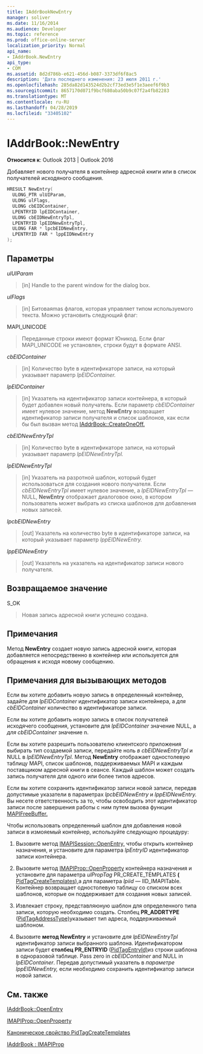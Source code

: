 ```yaml
---
title: IAddrBookNewEntry
manager: soliver
ms.date: 11/16/2014
ms.audience: Developer
ms.topic: reference
ms.prod: office-online-server
localization_priority: Normal
api_name:
- IAddrBook.NewEntry
api_type:
- COM
ms.assetid: 8d2d786b-e621-456d-b087-3373df6f8ac5
description: 'Дата последнего изменения: 23 июля 2011 г.'
ms.openlocfilehash: 285da82d143524d2b2cf73ed3e5f1e3aeef6f9b3
ms.sourcegitcommit: 8657170d071f9bcf680aba50b9c07f2a4fb82283
ms.translationtype: MT
ms.contentlocale: ru-RU
ms.lasthandoff: 04/28/2019
ms.locfileid: "33405102"
---
```

# <a name="iaddrbooknewentry"></a>IAddrBook::NewEntry

  
  
**Относится к**: Outlook 2013 | Outlook 2016 
  
Добавляет нового получателя в контейнер адресной книги или в список получателей исходяного сообщения.
  
```cpp
HRESULT NewEntry(
  ULONG_PTR ulUIParam,
  ULONG ulFlags,
  ULONG cbEIDContainer,
  LPENTRYID lpEIDContainer,
  ULONG cbEIDNewEntryTpl,
  LPENTRYID lpEIDNewEntryTpl,
  ULONG FAR * lpcbEIDNewEntry,
  LPENTRYID FAR * lppEIDNewEntry
);
```

## <a name="parameters"></a>Параметры

 _ulUIParam_
  
> [in] Handle to the parent window for the dialog box.
    
 _ulFlags_
  
> [in] Битоваяmas флагов, которая управляет типом используемого текста. Можно установить следующий флаг:
    
MAPI_UNICODE 
  
> Переданные строки имеют формат Юникод. Если флаг MAPI_UNICODE не установлен, строки будут в формате ANSI.
    
 _cbEIDContainer_
  
> [in] Количество byte в идентификаторе записи, на который указывает параметр _lpEIDContainer._ 
    
 _lpEIDContainer_
  
> [in] Указатель на идентификатор записи контейнера, в который будет добавлен новый получатель. Если параметр _cbEIDContainer_ имеет нулевое значение, метод **NewEntry** возвращает идентификатор записи получателя и список шаблонов, как если бы был вызван метод [IAddrBook::CreateOneOff.](iaddrbook-createoneoff.md) 
    
 _cbEIDNewEntryTpl_
  
> [in] Количество byte в идентификаторе записи, на который указывает параметр _lpEIDNewEntryTpl._ 
    
 _lpEIDNewEntryTpl_
  
> [in] Указатель на разротной шаблон, который будет использоваться для создания нового получателя. Если  _cbEIDNewEntryTpl_ имеет нулевое значение, а  _lpEIDNewEntryTpl_ — NULL, **NewEntry** отображает диалоговое окно, в котором пользователь может выбрать из списка шаблонов для добавления новых записей. 
    
 _lpcbEIDNewEntry_
  
> [out] Указатель на количество byte в идентификаторе записи, на который указывает параметр _lppEIDNewEntry._ 
    
 _lppEIDNewEntry_
  
> [out] Указатель на указатель на идентификатор записи нового получателя.
    
## <a name="return-value"></a>Возвращаемое значение

S_OK 
  
> Новая запись адресной книги успешно создана.
    
## <a name="remarks"></a>Примечания

Метод **NewEntry** создает новую запись адресной книги, которая добавляется непосредственно в контейнер или используется для обращения к исходя новому сообщению. 
  
## <a name="notes-to-callers"></a>Примечания для вызывающих методов

Если вы хотите добавить новую запись в определенный контейнер, задайте  _для lpEIDContainer_ идентификатор записи контейнера, а  _для cbEIDContainer_ количество в идентификаторе записи. 
  
Если вы хотите добавить новую запись в список получателей исходячего сообщения, установите для  _lpEIDContainer_ значение NULL, а  _для cbEIDContainer_ значение n. 
  
Если вы хотите разрешить пользователю клиентского приложения выбирать тип создаемой записи, передайте ноль  _в cbEIDNewEntryTpl_ и NULL в  _lpEIDNewEntryTpl_. Метод **NewEntry** отображает одностолевую таблицу MAPI, список шаблонов, поддерживаемых MAPI и каждым поставщиком адресной книги в сеансе. Каждый шаблон может создать запись получателя для одного или более типов адресов. 
  
Если вы хотите сохранить идентификатор записи новой записи, передав допустимые указатели в параметрах _lpcbEIDNewEntry_ и _lppEIDNewEntry._ Вы несете ответственность за то, чтобы освободить этот идентификатор записи после завершения работы с ним путем вызова функции [MAPIFreeBuffer.](mapifreebuffer.md) 
  
Чтобы использовать определенный шаблон для добавления новой записи в измояемый контейнер, используйте следующую процедуру:
  
1. Вызовите метод [IMAPISession::OpenEntry,](imapisession-openentry.md) чтобы открыть контейнер назначения, и установите для параметра  _lpEntryID_ идентификатор записи контейнера. 
    
2. Вызовите метод [IMAPIProp::OpenProperty](imapiprop-openproperty.md) контейнера назначения и установите для параметра  _ulPropTag_ PR_CREATE_TEMPLATES **(** [PidTagCreateTemplates),](pidtagcreatetemplates-canonical-property.md)а для параметра  _lpiid_ — IID_IMAPITable. Контейнер возвращает одностолевую таблицу со списком всех шаблонов, которые он поддерживает для создания новых записей. 
    
3. Извлекает строку, представляюную шаблон для определенного типа записи, которую необходимо создать. Столбец **PR_ADDRTYPE** ([PidTagAddressType)](pidtagaddresstype-canonical-property.md)указывает тип адреса, поддерживаемый шаблоном.
    
4. Вызовите **метод NewEntry** и установите  _для lpEIDNewEntryTpl_ идентификатор записи выбранного шаблона. Идентификатором записи будет **столбец PR_ENTRYID** ([PidTagEntryId)](pidtagentryid-canonical-property.md)из строки шаблона в одноразовой таблице. Pass zero in  _cbEIDContainer_ and NULL in  _lpEIDContainer_. Передав допустимый указатель в  _параметре lppEIDNewEntry,_ если необходимо сохранить идентификатор записи новой записи. 
    
## <a name="see-also"></a>См. также



[IAddrBook::OpenEntry](iaddrbook-openentry.md)
  
[IMAPIProp::OpenProperty](imapiprop-openproperty.md)
  
[Каноническое свойство PidTagCreateTemplates](pidtagcreatetemplates-canonical-property.md)
  
[IAddrBook : IMAPIProp](iaddrbookimapiprop.md)

